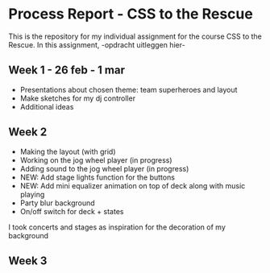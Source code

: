 # Process Report - CSS to the Rescue
This is the repository for my individual assignment for the course CSS to the Rescue. In this assignment, -opdracht uitleggen hier-

## Week 1 - 26 feb - 1 mar
- Presentations about chosen theme: team superheroes and layout
- Make sketches for my dj controller
- Additional ideas

## Week 2
- Making the layout (with grid)
- Working on the jog wheel player (in progress)
- Adding sound to the jog wheel player (in progress)
- NEW: Add stage lights function for the buttons
- NEW: Add mini equalizer animation on top of deck along with music playing
- Party blur background
- On/off switch for deck + states

I took concerts and stages as inspiration for the decoration of my background

## Week 3

